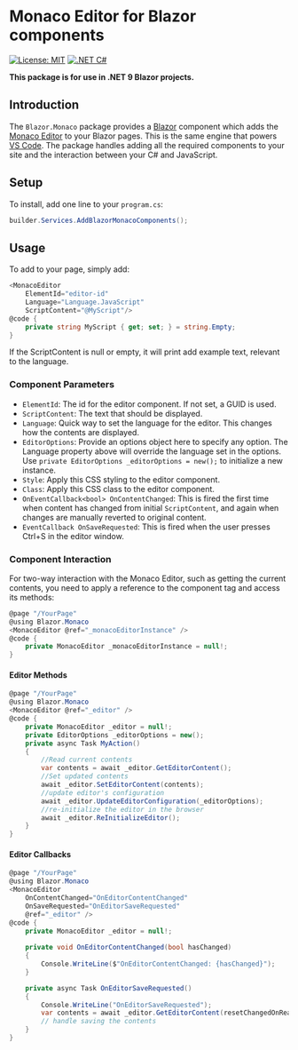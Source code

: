 # Monaco Editor for Blazor components

[![License: MIT](https://img.shields.io/badge/License-MIT-yellow.svg)](https://opensource.org/licenses/MIT)
[![.NET C#](https://img.shields.io/badge/.NET-C%23-blue)](https://docs.microsoft.com/en-us/dotnet/csharp/)

**This package is for use in .NET 9 Blazor projects.**
## Introduction

The `Blazor.Monaco` package provides a [Blazor](https://blazor.net) component which adds the [Monaco Editor](https://github.com/microsoft/monaco-editor) to your Blazor pages. This is the same engine that powers [VS Code](https://github.com/microsoft/vscode). The package handles adding all the required components to your site and the interaction between your C# and JavaScript.


## Setup

To install, add one line to your `program.cs`:
```csharp
builder.Services.AddBlazorMonacoComponents();
```
## Usage
To add to your page, simply add:
```csharp
<MonacoEditor 
    ElementId="editor-id" 
    Language="Language.JavaScript" 
    ScriptContent="@MyScript"/>
@code {
    private string MyScript { get; set; } = string.Empty;
}    
```

If the ScriptContent is null or empty, it will print add example text, relevant to the language.

### Component Parameters
- `ElementId`: The id for the editor component. If not set, a GUID is used.
- `ScriptContent`: The text that should be displayed.
- `Language`: Quick way to set the language for the editor. This changes how the contents are displayed.
- `EditorOptions`: Provide an options object here to specify any option. The Language property above will override the language set in the options. Use `private EditorOptions _editorOptions = new();` to initialize a new instance.
- `Style`: Apply this CSS styling to the editor component.
- `Class`: Apply this CSS class to the editor component.
- `OnEventCallback<bool> OnContentChanged`: This is fired the first time when content has changed from initial `ScriptContent`, and again when changes are manually reverted to original content.
- `EventCallback OnSaveRequested`: This is fired when the user presses Ctrl+S in the editor window.



### Component Interaction
For two-way interaction with the Monaco Editor, such as getting the current contents, you need to apply a reference to the component tag and access its methods:

```csharp
@page "/YourPage"
@using Blazor.Monaco
<MonacoEditor @ref="_monacoEditorInstance" />
@code {
    private MonacoEditor _monacoEditorInstance = null!;
}
```

#### Editor Methods
```csharp
@page "/YourPage"
@using Blazor.Monaco
<MonacoEditor @ref="_editor" />
@code {
    private MonacoEditor _editor = null!;
    private EditorOptions _editorOptions = new();
    private async Task MyAction()
    {
        //Read current contents
        var contents = await _editor.GetEditorContent();
        //Set updated contents
        await _editor.SetEditorContent(contents);
        //update editor's configuration
        await _editor.UpdateEditorConfiguration(_editorOptions);
        //re-initialize the editor in the browser
        await _editor.ReInitializeEditor();
    }
}
```

#### Editor Callbacks
```csharp
@page "/YourPage"
@using Blazor.Monaco
<MonacoEditor
    OnContentChanged="OnEditorContentChanged"
    OnSaveRequested="OnEditorSaveRequested"
    @ref="_editor" />
@code {
    private MonacoEditor _editor = null!;
    
    private void OnEditorContentChanged(bool hasChanged)
    {
        Console.WriteLine($"OnEditorContentChanged: {hasChanged}");
    }

    private async Task OnEditorSaveRequested()
    {
        Console.WriteLine("OnEditorSaveRequested");
        var contents = await _editor.GetEditorContent(resetChangedOnRead: true);
        // handle saving the contents
    }
}
```